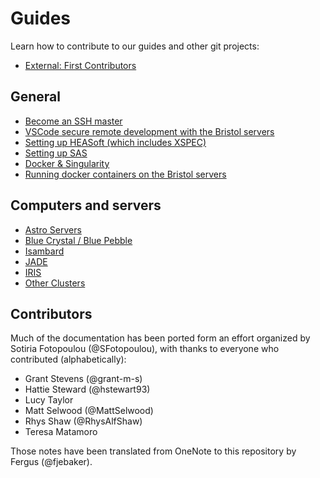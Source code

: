 # Guides

Learn how to contribute to our guides and other git projects:

- [External: First Contributors](https://github.com/firstcontributions/first-contributions)

## General

- [Become an SSH master](./general/ssh-master-user.md)
- [VSCode secure remote development with the Bristol servers](./general/vs-code-ssh.md)
- [Setting up HEASoft (which includes XSPEC)](./general/xspec-setup.md)
- [Setting up SAS](./general/sas-setup.md)
- [Docker & Singularity](./general/docker-singularity.md)
- [Running docker containers on the Bristol servers](./general/docker-singularity.md#running-docker-containers-on-the-astrophysics-servers)

## Computers and servers

- [Astro Servers](./computing/astro-servers.md)
- [Blue Crystal / Blue Pebble](./computing/blue-crystal.md)
- [Isambard](./computing/isambard.md)
- [JADE](./computing/jade.md)
- [IRIS](./computing/iris.md)
- [Other Clusters](./computing/other-clusters.md)

## Contributors

Much of the documentation has been ported form an effort organized by Sotiria Fotopoulou (@SFotopoulou), with thanks to everyone who contributed (alphabetically):

- Grant Stevens (@grant-m-s)
- Hattie Steward (@hstewart93)
- Lucy Taylor
- Matt Selwood (@MattSelwood)
- Rhys Shaw (@RhysAlfShaw)
- Teresa Matamoro

Those notes have been translated from OneNote to this repository by Fergus (@fjebaker).
